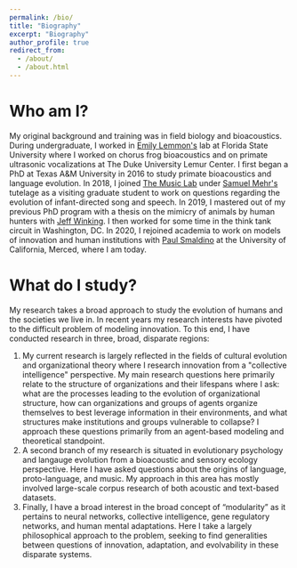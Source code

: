 ```yaml
---
permalink: /bio/
title: "Biography"
excerpt: "Biography"
author_profile: true
redirect_from: 
  - /about/
  - /about.html
---
```

Who am I?
====
My original background and training was in field biology and bioacoustics. During undergraduate, I worked in [Emily Lemmon's](https://www.bio.fsu.edu/faculty.php?faculty-id=emlemmon) lab at Florida State University where I worked on chorus frog bioacoustics and on primate ultrasonic vocalizations at The Duke University Lemur Center. I first began a PhD at Texas A&M University in 2016 to study primate bioacoustics and language evolution. In 2018, I joined [The Music Lab](https://www.themusiclab.org/) under [Samuel Mehr's](https://mehr.cz/) tutelage as a visiting graduate student to work on questions regarding the evolution of infant-directed song and speech. In 2019, I mastered out of my previous PhD program with a thesis on the mimicry of animals by human hunters with [Jeff Winking](https://liberalarts.tamu.edu/anthropology/profile/jeffrey-winking/). I then worked for some time in the think tank circuit in Washington, DC. In 2020, I rejoined academia to work on models of innovation and human institutions with [Paul Smaldino](https://smaldino.com/wp/) at the University of California, Merced, where I am today.

What do I study?
====
My research takes a broad approach to study the evolution of humans and the societies we live in. In recent years my research interests have pivoted to the difficult problem of modeling innovation. To this end, I have conducted research in three, broad, disparate regions:

  1. My current research is largely reflected in the fields of cultural evolution and organizational theory where I research innovation from a "collective intelligence" perspective. My main research questions here primarily relate to the structure of organizations and their lifespans where I ask: what are the processes leading to the evolution of organizational structure, how can organizations and groups of agents organize themselves to best leverage information in their environments, and what structures make institutions and groups vulnerable to collapse? I approach these questions primarily from an agent-based modeling and theoretical standpoint.
  2. A second branch of my research is situated in evolutionary psychology and langauge evolution from a bioacoustic and sensory ecology perspective. Here I have asked questions about the origins of language, proto-language, and music. My approach in this area has mostly involved large-scale corpus research of both acoustic and text-based datasets. 
  3. Finally, I have a broad interest in the broad concept of “modularity” as it pertains to neural networks, collective intelligence, gene regulatory networks, and human mental adaptations. Here I take a largely philosophical approach to the problem, seeking to find generalities between questions of innovation, adaptation, and evolvability in these disparate systems.